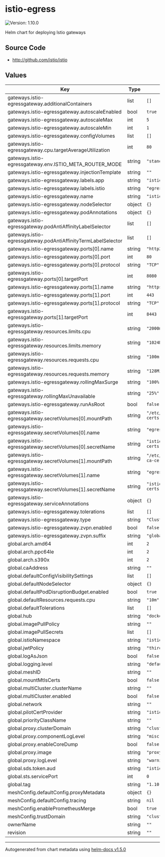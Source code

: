 # istio-egress

![Version: 1.10.0](https://img.shields.io/badge/Version-1.10.0-informational?style=flat-square)

Helm chart for deploying Istio gateways

## Source Code

* <http://github.com/istio/istio>

## Values

| Key | Type | Default | Description |
|-----|------|---------|-------------|
| gateways.istio-egressgateway.additionalContainers | list | `[]` |  |
| gateways.istio-egressgateway.autoscaleEnabled | bool | `true` |  |
| gateways.istio-egressgateway.autoscaleMax | int | `5` |  |
| gateways.istio-egressgateway.autoscaleMin | int | `1` |  |
| gateways.istio-egressgateway.configVolumes | list | `[]` |  |
| gateways.istio-egressgateway.cpu.targetAverageUtilization | int | `80` |  |
| gateways.istio-egressgateway.env.ISTIO_META_ROUTER_MODE | string | `"standard"` |  |
| gateways.istio-egressgateway.injectionTemplate | string | `""` |  |
| gateways.istio-egressgateway.labels.app | string | `"istio-egressgateway"` |  |
| gateways.istio-egressgateway.labels.istio | string | `"egressgateway"` |  |
| gateways.istio-egressgateway.name | string | `"istio-egressgateway"` |  |
| gateways.istio-egressgateway.nodeSelector | object | `{}` |  |
| gateways.istio-egressgateway.podAnnotations | object | `{}` |  |
| gateways.istio-egressgateway.podAntiAffinityLabelSelector | list | `[]` |  |
| gateways.istio-egressgateway.podAntiAffinityTermLabelSelector | list | `[]` |  |
| gateways.istio-egressgateway.ports[0].name | string | `"http2"` |  |
| gateways.istio-egressgateway.ports[0].port | int | `80` |  |
| gateways.istio-egressgateway.ports[0].protocol | string | `"TCP"` |  |
| gateways.istio-egressgateway.ports[0].targetPort | int | `8080` |  |
| gateways.istio-egressgateway.ports[1].name | string | `"https"` |  |
| gateways.istio-egressgateway.ports[1].port | int | `443` |  |
| gateways.istio-egressgateway.ports[1].protocol | string | `"TCP"` |  |
| gateways.istio-egressgateway.ports[1].targetPort | int | `8443` |  |
| gateways.istio-egressgateway.resources.limits.cpu | string | `"2000m"` |  |
| gateways.istio-egressgateway.resources.limits.memory | string | `"1024Mi"` |  |
| gateways.istio-egressgateway.resources.requests.cpu | string | `"100m"` |  |
| gateways.istio-egressgateway.resources.requests.memory | string | `"128Mi"` |  |
| gateways.istio-egressgateway.rollingMaxSurge | string | `"100%"` |  |
| gateways.istio-egressgateway.rollingMaxUnavailable | string | `"25%"` |  |
| gateways.istio-egressgateway.runAsRoot | bool | `false` |  |
| gateways.istio-egressgateway.secretVolumes[0].mountPath | string | `"/etc/istio/egressgateway-certs"` |  |
| gateways.istio-egressgateway.secretVolumes[0].name | string | `"egressgateway-certs"` |  |
| gateways.istio-egressgateway.secretVolumes[0].secretName | string | `"istio-egressgateway-certs"` |  |
| gateways.istio-egressgateway.secretVolumes[1].mountPath | string | `"/etc/istio/egressgateway-ca-certs"` |  |
| gateways.istio-egressgateway.secretVolumes[1].name | string | `"egressgateway-ca-certs"` |  |
| gateways.istio-egressgateway.secretVolumes[1].secretName | string | `"istio-egressgateway-ca-certs"` |  |
| gateways.istio-egressgateway.serviceAnnotations | object | `{}` |  |
| gateways.istio-egressgateway.tolerations | list | `[]` |  |
| gateways.istio-egressgateway.type | string | `"ClusterIP"` |  |
| gateways.istio-egressgateway.zvpn.enabled | bool | `false` |  |
| gateways.istio-egressgateway.zvpn.suffix | string | `"global"` |  |
| global.arch.amd64 | int | `2` |  |
| global.arch.ppc64le | int | `2` |  |
| global.arch.s390x | int | `2` |  |
| global.caAddress | string | `""` |  |
| global.defaultConfigVisibilitySettings | list | `[]` |  |
| global.defaultNodeSelector | object | `{}` |  |
| global.defaultPodDisruptionBudget.enabled | bool | `true` |  |
| global.defaultResources.requests.cpu | string | `"10m"` |  |
| global.defaultTolerations | list | `[]` |  |
| global.hub | string | `"docker.io/istio"` |  |
| global.imagePullPolicy | string | `""` |  |
| global.imagePullSecrets | list | `[]` |  |
| global.istioNamespace | string | `"istio-system"` |  |
| global.jwtPolicy | string | `"third-party-jwt"` |  |
| global.logAsJson | bool | `false` |  |
| global.logging.level | string | `"default:info"` |  |
| global.meshID | string | `""` |  |
| global.mountMtlsCerts | bool | `false` |  |
| global.multiCluster.clusterName | string | `""` |  |
| global.multiCluster.enabled | bool | `false` |  |
| global.network | string | `""` |  |
| global.pilotCertProvider | string | `"istiod"` |  |
| global.priorityClassName | string | `""` |  |
| global.proxy.clusterDomain | string | `"cluster.local"` |  |
| global.proxy.componentLogLevel | string | `"misc:error"` |  |
| global.proxy.enableCoreDump | bool | `false` |  |
| global.proxy.image | string | `"proxyv2"` |  |
| global.proxy.logLevel | string | `"warning"` |  |
| global.sds.token.aud | string | `"istio-ca"` |  |
| global.sts.servicePort | int | `0` |  |
| global.tag | string | `"1.10.0"` |  |
| meshConfig.defaultConfig.proxyMetadata | object | `{}` |  |
| meshConfig.defaultConfig.tracing | string | `nil` |  |
| meshConfig.enablePrometheusMerge | bool | `true` |  |
| meshConfig.trustDomain | string | `"cluster.local"` |  |
| ownerName | string | `""` |  |
| revision | string | `""` |  |

----------------------------------------------
Autogenerated from chart metadata using [helm-docs v1.5.0](https://github.com/norwoodj/helm-docs/releases/v1.5.0)
